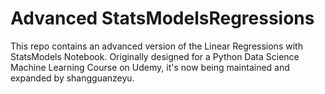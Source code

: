 
# Advanced StatsModelsRegressions
This repo contains an advanced version of the Linear Regressions with StatsModels Notebook. Originally designed for a Python Data Science Machine Learning Course on Udemy, it's now being maintained and expanded by shangguanzeyu.